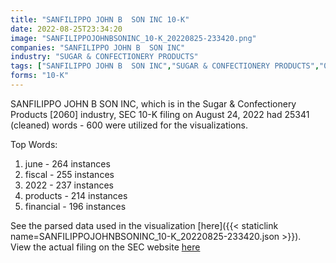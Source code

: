 ```yaml
---
title: "SANFILIPPO JOHN B  SON INC 10-K"
date: 2022-08-25T23:34:20
image: "SANFILIPPOJOHNBSONINC_10-K_20220825-233420.png"
companies: "SANFILIPPO JOHN B  SON INC"
industry: "SUGAR & CONFECTIONERY PRODUCTS"
tags: ["SANFILIPPO JOHN B  SON INC","SUGAR & CONFECTIONERY PRODUCTS","08-24-2022","10-K"]
forms: "10-K"
---
```

SANFILIPPO JOHN B  SON INC, which is in the Sugar & Confectionery Products [2060] industry, SEC 10-K filing on August 24, 2022 had 25341 (cleaned) words - 600 were utilized for the visualizations.

Top Words:
1. june - 264 instances
2. fiscal - 255 instances
3. 2022 - 237 instances
4. products - 214 instances
5. financial - 196 instances


See the parsed data used in the visualization [here]({{< staticlink name=SANFILIPPOJOHNBSONINC_10-K_20220825-233420.json >}}).  
View the actual filing on the SEC website [here](https://www.sec.gov/Archives/edgar/data/880117/0001193125-22-228530.txt)
